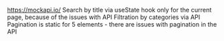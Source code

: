 https://mockapi.io/
Search by title via useState hook only for the current page, because of the issues with API
Filtration by categories via API
Pagination is static for 5 elements - there are issues with pagination in the API
